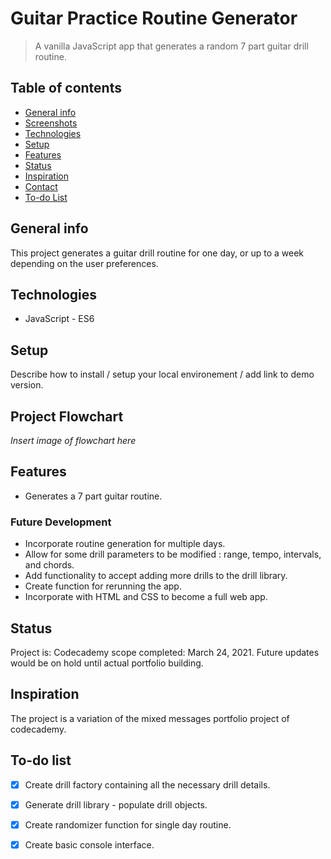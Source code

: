 # Guitar Practice Routine Generator
> A vanilla JavaScript app that generates a random 7 part guitar drill routine. 

## Table of contents
* [General info](#general-info)
* [Screenshots](#screenshots)
* [Technologies](#technologies)
* [Setup](#setup)
* [Features](#features)
* [Status](#status)
* [Inspiration](#inspiration)
* [Contact](#contact)
* [To-do List](#to-do-list)

## General info
This project generates a guitar drill routine for one day, or up to a week depending on the user preferences. 

## Technologies
* JavaScript - ES6

## Setup
Describe how to install / setup your local environement / add link to demo version.

## Project Flowchart
*Insert image of flowchart here*

## Features
* Generates a 7 part guitar routine. 
 
### Future Development
* Incorporate routine generation for multiple days. 
* Allow for some drill parameters to be modified :  range, tempo, intervals, and chords. 
* Add functionality to accept adding more drills to the drill library.
* Create function for rerunning the app. 
* Incorporate with HTML and CSS to become a full web app.

## Status
Project is: Codecademy scope completed: March 24, 2021. Future updates would be on hold until actual portfolio building. 

## Inspiration
The project is a variation of the mixed messages portfolio project of codecademy. 

## To-do list
* [x] Create drill factory containing all the necessary drill details. 
* [x] Generate drill library - populate drill objects.
* [x] Create randomizer function for single day routine. 
* [x] Create basic console interface. 



